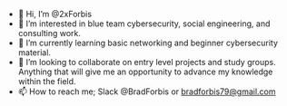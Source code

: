 - 👋 Hi, I’m @2xForbis
- 👀 I’m interested in blue team cybersecurity, social engineering, and consulting work. 
- 🌱 I’m currently learning basic networking and beginner cybersecurity material. 
- 💞️ I’m looking to collaborate on entry level projects and study groups. Anything that will give me an opportunity to advance my knowledge within the field. 
- 📫 How to reach me; Slack @BradForbis or bradforbis79@gmail.com

<!---
2xForbis/2xForbis is a ✨ special ✨ repository because its `README.md` (this file) appears on your GitHub profile.
You can click the Preview link to take a look at your changes.
--->
